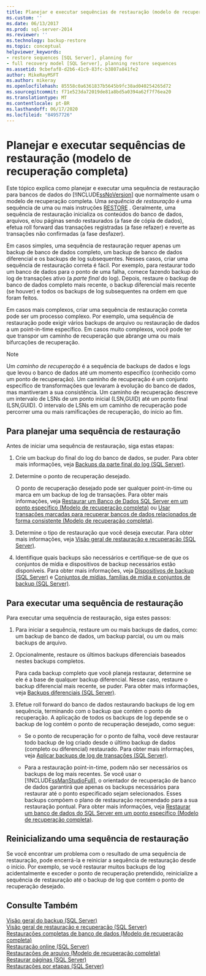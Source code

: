 ```yaml
---
title: Planejar e executar sequências de restauração (modelo de recuperação completa) | Microsoft Docs
ms.custom: ''
ms.date: 06/13/2017
ms.prod: sql-server-2014
ms.reviewer: ''
ms.technology: backup-restore
ms.topic: conceptual
helpviewer_keywords:
- restore sequences [SQL Server], planning for
- full recovery model [SQL Server], planning restore sequences
ms.assetid: 9cbefaf8-d2b6-41c9-83fc-b3807a841fe2
author: MikeRayMSFT
ms.author: mikeray
ms.openlocfilehash: 85558c0a6361837b5645b9fc38ad040254265d72
ms.sourcegitcommit: f71e523da72019de81a8bd5a0394a62f7f76ea20
ms.translationtype: MT
ms.contentlocale: pt-BR
ms.lasthandoff: 06/17/2020
ms.locfileid: "84957726"
---
```

# <a name="plan-and-perform-restore-sequences-full-recovery-model"></a>Planejar e executar sequências de restauração (modelo de recuperação completa)
  Este tópico explica como planejar e executar uma sequência de restauração para bancos de dados do [!INCLUDE[ssNoVersion](../../includes/ssnoversion-md.md)] que normalmente usam o modelo de recuperação completa. Uma *sequência de restauração* é uma sequência de uma ou mais instruções [RESTORE](/sql/t-sql/statements/restore-statements-transact-sql) . Geralmente, uma sequência de restauração inicializa os conteúdos do banco de dados, arquivos, e/ou páginas sendo restaurados (a fase de cópia de dados), efetua roll forward das transações registradas (a fase refazer) e reverte as transações não confirmadas (a fase desfazer).  
  
 Em casos simples, uma sequência de restauração requer apenas um backup de banco de dados completo, um backup de banco de dados diferencial e os backups de log subsequentes. Nesses casos, criar uma sequência de restauração correta é fácil. Por exemplo, para restaurar todo um banco de dados para o ponto de uma falha, comece fazendo backup do log de transações ativo (a *parte final* do log). Depois, restaure o backup de banco de dados completo mais recente, o backup diferencial mais recente (se houver) e todos os backups de log subsequentes na ordem em que foram feitos.  
  
 Em casos mais complexos, criar uma sequência de restauração correta pode ser um processo complexo. Por exemplo, uma sequência de restauração pode exigir vários backups de arquivo ou restauração de dados a um point-in-time específico. Em casos muito complexos, você pode ter que transpor um caminho de recuperação que abrange uma ou mais bifurcações de recuperação.  
  
> [!NOTE]  
>  Um *caminho de recuperação* é a sequência de backups de dados e logs que levou o banco de dados até um momento específico (conhecido como um ponto de recuperação). Um caminho de recuperação é um conjunto específico de transformações que levaram à evolução do banco de dados, mas mantiveram a sua consistência. Um caminho de recuperação descreve um intervalo de LSNs de um ponto inicial (LSN,GUID) até um ponto final (LSN,GUID). O intervalo de LSNs em um caminho de recuperação pode percorrer uma ou mais ramificações de recuperação, do início ao fim.  
  
## <a name="to-plan-a-restore-sequence"></a>Para planejar uma sequência de restauração  
 Antes de iniciar uma sequência de restauração, siga estas etapas:  
  
1.  Crie um backup do final do log do banco de dados, se puder. Para obter mais informações, veja [Backups da parte final do log &#40;SQL Server&#41;](tail-log-backups-sql-server.md).  
  
2.  Determine o ponto de recuperação desejado.  
  
     O ponto de recuperação desejado pode ser qualquer point-in-time ou marca em um backup de log de transações. Para obter mais informações, veja [Restaurar um Banco de Dados SQL Server em um ponto específico &#40;Modelo de recuperação completa&#41;](restore-a-sql-server-database-to-a-point-in-time-full-recovery-model.md) ou [Usar transações marcadas para recuperar bancos de dados relacionados de forma consistente &#40;Modelo de recuperação completa&#41;](use-marked-transactions-to-recover-related-databases-consistently.md).  
  
3.  Determine o tipo de restauração que você deseja executar. Para obter mais informações, veja [Visão geral de restauração e recuperação &#40;SQL Server&#41;](restore-and-recovery-overview-sql-server.md).  
  
4.  Identifique quais backups são necessários e certifique-se de que os conjuntos de mídia e dispositivos de backup necessários estão disponíveis. Para obter mais informações, veja [Dispositivos de backup &#40;SQL Server&#41;](backup-devices-sql-server.md) e [Conjuntos de mídias, famílias de mídia e conjuntos de backup &#40;SQL Server&#41;](media-sets-media-families-and-backup-sets-sql-server.md).  
  
## <a name="to-perform-a-restore-sequence"></a>Para executar uma sequência de restauração  
 Para executar uma sequência de restauração, siga estes passos:  
  
1.  Para iniciar a sequência, restaure um ou mais backups de dados, como: um backup de banco de dados, um backup parcial, ou um ou mais backups de arquivo.  
  
2.  Opcionalmente, restaure os últimos backups diferenciais baseados nestes backups completos.  
  
     Para cada backup completo que você planeja restaurar, determine se ele é a base de qualquer backup diferencial. Nesse caso, restaure o backup diferencial mais recente, se puder. Para obter mais informações, veja [Backups diferenciais &#40;SQL Server&#41;](differential-backups-sql-server.md).  
  
3.  Efetue roll forward do banco de dados restaurando backups de log em sequência, terminando com o backup que contém o ponto de recuperação. A aplicação de todos os backups de log depende se o backup de log contém o ponto de recuperação desejado, como segue:  
  
    -   Se o ponto de recuperação for o ponto de falha, você deve restaurar todo backup de log criado desde o último backup de dados (completo ou diferencial) restaurado. Para obter mais informações, veja [Aplicar backups de log de transações &#40;SQL Server&#41;](transaction-log-backups-sql-server.md).  
  
    -   Para a restauração point-in-time, podem não ser necessários os backups de log mais recentes. Se você usar o [!INCLUDE[ssManStudioFull](../../includes/ssmanstudiofull-md.md)], o orientador de recuperação de banco de dados garantirá que apenas os backups necessários para restaurar até o ponto especificado sejam selecionados. Esses backups compõem o plano de restauração recomendado para a sua restauração pontual. Para obter mais informações, veja [Restaurar um banco de dados do SQL Server em um ponto específico &#40;Modelo de recuperação completa&#41;](restore-a-sql-server-database-to-a-point-in-time-full-recovery-model.md).  
  
## <a name="restarting-a-restore-sequence"></a>Reinicializando uma sequência de restauração  
 Se você encontrar um problema com o resultado de uma sequência de restauração, pode encerrá-la e reiniciar a sequência de restauração desde o início. Por exemplo, se você restaurar muitos backups de log acidentalmente e exceder o ponto de recuperação pretendido, reinicialize a sequência de restauração até o backup de log que contém o ponto de recuperação desejado.  
  
## <a name="see-also"></a>Consulte Também  
 [Visão geral do backup &#40;SQL Server&#41;](backup-overview-sql-server.md)   
 [Visão geral de restauração e recuperação &#40;SQL Server&#41;](restore-and-recovery-overview-sql-server.md)   
 [Restaurações completas de banco de dados &#40;Modelo de recuperação completa&#41;](complete-database-restores-full-recovery-model.md)   
 [Restauração online &#40;SQL Server&#41;](online-restore-sql-server.md)   
 [Restaurações de arquivo &#40;Modelo de recuperação completa&#41;](file-restores-full-recovery-model.md)   
 [Restaurar páginas &#40;SQL Server&#41;](restore-pages-sql-server.md)   
 [Restaurações por etapas &#40;SQL Server&#41;](piecemeal-restores-sql-server.md)  
  
  
